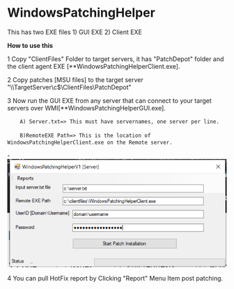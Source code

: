 # WindowsPatchingHelper


This has two EXE files 1) GUI EXE 2) Client EXE

**How to use this**


1 Copy "ClientFiles" Folder to target servers, it has "PatchDepot" folder and the client agent EXE [**WindowsPatchingHelperClient.exe].

2 Copy patches [MSU files] to the target server "\\\\TargetServer\c$\ClientFiles\PatchDepot"

3 Now run the GUI EXE from any server that can connect to your target servers over WMI[**WindowsPatchingHelperGUI.exe].

 	 	A) Server.txt=> This must have servernames, one server per line.
		
  		B)RemoteEXE Path=> This is the location of WindowsPatchingHelperClient.exe on the Remote server.
  

-![alt text](https://github.com/prax78/WindowsPatchingHelper/blob/master/WindowsPatchingHelperV1/patchtool.png?raw=true)

4 You can pull HotFix report by Clicking "Report" Menu Item post patching.

